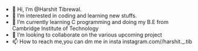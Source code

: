 - 👋 Hi, I’m @Harshit Tibrewal.
- 👀 I’m interested in coding and learning new stuffs.
- 🌱 I’m currently learning C programming and doing my B.E from Cambridge Institute of Technology
- 💞️ I’m looking to collaborate on the various upcoming project
- 📫 How to reach me,you can dm me in insta instagram.com//harshit._.tib

<!---
HarshitTib/HarshitTib is a ✨ special ✨ repository because its `README.md` (this file) appears on your GitHub profile.
You can click the Preview link to take a look at your changes.
--->

